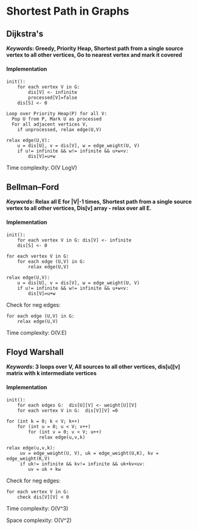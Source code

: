 # Shortest Path in Graphs 

## Dijkstra's

**_Keywords_: Greedy, Priority Heap, Shortest path from a single source vertex to all other vertices, Go to nearest vertex and mark it covered**

#### Implementation
```
init():
	for each vertex V in G: 
		dis[V] <- infinite
		processed[V]=false
	dis[S] <- 0
	
Loop over Priority Heap(P) for all V:
  Pop U from P, Mark U as processed
  For all adjacent vertices V, 
    if unprocessed, relax edge(U,V)
  	
relax edge(U,V):
	u = dis[U], v = dis[V], w = edge_weight(U, V)
	if u!= infinite && w!= infinite && u+w<v:
		dis[V]=u+w

```
Time complexity: O(V LogV)

## Bellman–Ford 
**_Keywords_: Relax all E for |V|-1 times, Shortest path from a single source vertex to all other vertices, Dis[v] array - relax over all E.**

#### Implementation
```
init():
	for each vertex V in G: dis[V] <- infinite
	dis[S] <- 0

for each vertex V in G:			
	for each edge (U,V) in G:
		relax edge(U,V)
		   
relax edge(U,V):
	u = dis[U], v = dis[V], w = edge_weight(U, V)
	if u!= infinite && w!= infinite && u+w<v:
		dis[V]=u+w
```

Check for neg edges:
```
for each edge (U,V) in G:
	relax edge(U,V)
```  
		
Time complexity: O(V.E)

## Floyd Warshall

**_Keywords_: 3 loops over V, All sources to all other vertices, dis[u][v] matrix with k intermediate vertices**

#### Implementation
```
init():	 
	for each edges G:  dis[U][V] <- weight[U][V]
	for each vertex V in G:  dis[V][V] =0

for (int k = 0; k < V; k++)
	for (int u = 0; u < V; v++)
		for (int v = 0; v < V; u++) 
			relax edge(u,v,k)			
		   
relax edge(u,v,k):
	 uv = edge_weight(U, V), uk = edge_weight(U,K), kv = edge_weight(K,V)
	 if uk!= infinite && kv!= infinite && uk+kv<uv:
		uv = uk + kw
```

Check for neg edges:
```
for each vertex V in G:
	check dis[V][V] < 0
``` 
		
Time complexity: O(V^3)

Space complexity: O(V^2)
